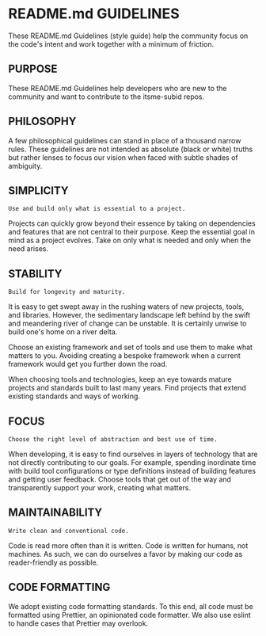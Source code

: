 # README.md GUIDELINES
These README.md Guidelines (style guide) help the community focus on the code's intent and work together with a minimum of friction.

## PURPOSE
These README.md Guidelines help developers who are new to the community and want to contribute to the itsme-subid repos.

## PHILOSOPHY
A few philosophical guidelines can stand in place of a thousand narrow rules. These guidelines are not intended as absolute (black or white) truths but rather lenses to focus our vision when faced with subtle shades of ambiguity.

## SIMPLICITY
```SIMPLICITY 
Use and build only what is essential to a project.
```

Projects can quickly grow beyond their essence by taking on dependencies and features that are not central to their purpose. Keep the essential goal in mind as a project evolves. Take on only what is needed and only when the need arises.

## STABILITY
``` STABILITY 
Build for longevity and maturity.
```

It is easy to get swept away in the rushing waters of new projects, tools, and libraries. However, the sedimentary landscape left behind by the swift and meandering river of change can be unstable. It is certainly unwise to build one's home on a river delta.

Choose an existing framework and set of tools and use them to make what matters to you. Avoiding creating a bespoke framework when a current framework would get you further down the road.

When choosing tools and technologies, keep an eye towards mature projects and standards built to last many years. Find projects that extend existing standards and ways of working.

## FOCUS
```FOCUS
Choose the right level of abstraction and best use of time.
```

When developing, it is easy to find ourselves in layers of technology that are not directly contributing to our goals. For example, spending inordinate time with build tool configurations or type definitions instead of building features and getting user feedback. Choose tools that get out of the way and transparently support your work, creating what matters.

## MAINTAINABILITY
```MAINTAINABILITY 
Write clean and conventional code.
```

Code is read more often than it is written. Code is written for humans, not machines. As such, we can do ourselves a favor by making our code as reader-friendly as possible.

## CODE FORMATTING
We adopt existing code formatting standards. To this end, all code must be formatted using Prettier, an opinionated code formatter. We also use eslint to handle cases that Prettier may overlook.
